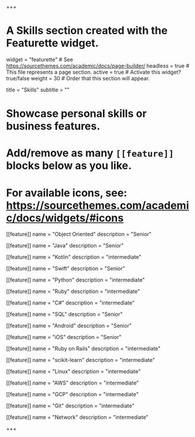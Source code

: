 +++
# A Skills section created with the Featurette widget.
widget = "featurette"  # See https://sourcethemes.com/academic/docs/page-builder/
headless = true  # This file represents a page section.
active = true  # Activate this widget? true/false
weight = 30  # Order that this section will appear.

title = "Skills"
subtitle = ""

# Showcase personal skills or business features.
# 
# Add/remove as many `[[feature]]` blocks below as you like.
# 
# For available icons, see: https://sourcethemes.com/academic/docs/widgets/#icons

[[feature]]
  name = "Object Oriented"
  description = "Senior"
  
[[feature]]
  name = "Java"
  description = "Senior"
  
[[feature]]
  name = "Kotlin"
  description = "intermediate"
  
[[feature]]
  name = "Swift"
  description = "Senior"
  
[[feature]]
  name = "Python"
  description = "intermediate"

[[feature]]
  name = "Ruby"
  description = "intermediate"

[[feature]]
  name = "C#"
  description = "intermediate"

[[feature]]
  name = "SQL"
  description = "Senior"
  
[[feature]]
  name = "Android"
  description = "Senior"
  
[[feature]]
  name = "iOS"
  description = "Senior"
  
[[feature]]
  name = "Ruby on Rails"
  description = "intermediate"
  
[[feature]]
  name = "scikit-learn"
  description = "intermediate"
  
[[feature]]
  name = "Linux"
  description = "intermediate"

[[feature]]
  name = "AWS"
  description = "intermediate"

[[feature]]
  name = "GCP"
  description = "intermediate"

[[feature]]
  name = "Git"
  description = "intermediate"
  
[[feature]]
  name = "Network"
  description = "intermediate"
  
+++
